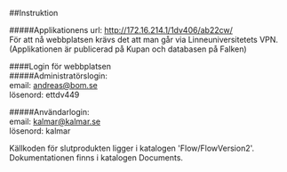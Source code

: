 ##Instruktion    

#####Applikationens url: http://172.16.214.1/1dv406/ab22cw/    
För att nå webbplatsen krävs det att man går via Linneuniversitetets VPN. (Applikationen är publicerad på Kupan och databasen på Falken)     
   
   
####Login för webbplatsen   
#####Administratörslogin:    
email: andreas@bom.se   
lösenord: ettdv449   
    
#####Användarlogin:   
email: kalmar@kalmar.se    
lösenord: kalmar   
   
   
Källkoden för slutprodukten ligger i katalogen 'Flow/FlowVersion2'. Dokumentationen finns i katalogen Documents.    
   
   
 





